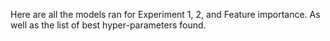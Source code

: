 Here are all the models ran for Experiment 1, 2, and Feature importance. As well as the list of best hyper-parameters found.
